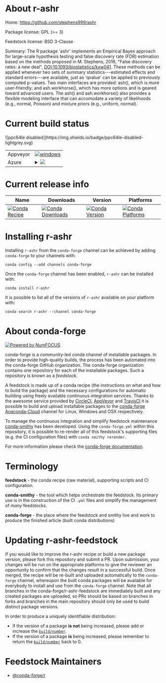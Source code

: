 About r-ashr
============

Home: https://github.com/stephens999/ashr

Package license: GPL (>= 3)

Feedstock license: BSD 3-Clause

Summary: The R package 'ashr' implements an Empirical Bayes approach for large-scale hypothesis testing and false discovery rate (FDR) estimation based on the methods proposed in M. Stephens, 2016, "False discovery rates: a new deal", <DOI:10.1093/biostatistics/kxw041>. These methods can be applied whenever two sets of summary statistics---estimated effects and standard errors---are available, just as 'qvalue' can be applied to previously computed p-values. Two main interfaces are provided: ash(), which is more user-friendly; and ash.workhorse(), which has more options and is geared toward advanced users. The ash() and ash.workhorse() also provides a flexible modeling interface that can accomodate a variety of likelihoods (e.g., normal, Poisson) and mixture priors (e.g., uniform, normal).



Current build status
====================


<table><tr>
    <td>Appveyor</td>
    <td>
      <a href="https://ci.appveyor.com/project/conda-forge/r-ashr-feedstock/branch/master">
        <img alt="windows" src="https://img.shields.io/appveyor/ci/conda-forge/r-ashr-feedstock/master.svg?label=Windows">
      </a>
    </td>
  </tr>
    
  <tr>
    <td>Azure</td>
    <td>
      <details>
        <summary>
          <a href="https://dev.azure.com/conda-forge/feedstock-builds/_build/latest?definitionId=3331&branchName=master">
            <img src="https://dev.azure.com/conda-forge/feedstock-builds/_apis/build/status/r-ashr-feedstock?branchName=master">
          </a>
        </summary>
        <table>
          <thead><tr><th>Variant</th><th>Status</th></tr></thead>
          <tbody><tr>
              <td>linux_target_platformlinux-64</td>
              <td>
                <a href="https://dev.azure.com/conda-forge/feedstock-builds/_build/latest?definitionId=3331&branchName=master">
                  <img src="https://dev.azure.com/conda-forge/feedstock-builds/_apis/build/status/r-ashr-feedstock?branchName=master&jobName=linux&configuration=linux_target_platformlinux-64" alt="variant">
                </a>
              </td>
            </tr><tr>
              <td>osx_target_platformosx-64</td>
              <td>
                <a href="https://dev.azure.com/conda-forge/feedstock-builds/_build/latest?definitionId=3331&branchName=master">
                  <img src="https://dev.azure.com/conda-forge/feedstock-builds/_apis/build/status/r-ashr-feedstock?branchName=master&jobName=osx&configuration=osx_target_platformosx-64" alt="variant">
                </a>
              </td>
            </tr><tr>
              <td>win_target_platformwin-64</td>
              <td>
                <a href="https://dev.azure.com/conda-forge/feedstock-builds/_build/latest?definitionId=3331&branchName=master">
                  <img src="https://dev.azure.com/conda-forge/feedstock-builds/_apis/build/status/r-ashr-feedstock?branchName=master&jobName=win&configuration=win_target_platformwin-64" alt="variant">
                </a>
              </td>
            </tr>
          </tbody>
        </table>
      </details>
    </td>
  </tr>
![ppc64le disabled](https://img.shields.io/badge/ppc64le-disabled-lightgrey.svg)
</table>

Current release info
====================

| Name | Downloads | Version | Platforms |
| --- | --- | --- | --- |
| [![Conda Recipe](https://img.shields.io/badge/recipe-r--ashr-green.svg)](https://anaconda.org/conda-forge/r-ashr) | [![Conda Downloads](https://img.shields.io/conda/dn/conda-forge/r-ashr.svg)](https://anaconda.org/conda-forge/r-ashr) | [![Conda Version](https://img.shields.io/conda/vn/conda-forge/r-ashr.svg)](https://anaconda.org/conda-forge/r-ashr) | [![Conda Platforms](https://img.shields.io/conda/pn/conda-forge/r-ashr.svg)](https://anaconda.org/conda-forge/r-ashr) |

Installing r-ashr
=================

Installing `r-ashr` from the `conda-forge` channel can be achieved by adding `conda-forge` to your channels with:

```
conda config --add channels conda-forge
```

Once the `conda-forge` channel has been enabled, `r-ashr` can be installed with:

```
conda install r-ashr
```

It is possible to list all of the versions of `r-ashr` available on your platform with:

```
conda search r-ashr --channel conda-forge
```


About conda-forge
=================

[![Powered by NumFOCUS](https://img.shields.io/badge/powered%20by-NumFOCUS-orange.svg?style=flat&colorA=E1523D&colorB=007D8A)](http://numfocus.org)

conda-forge is a community-led conda channel of installable packages.
In order to provide high-quality builds, the process has been automated into the
conda-forge GitHub organization. The conda-forge organization contains one repository
for each of the installable packages. Such a repository is known as a *feedstock*.

A feedstock is made up of a conda recipe (the instructions on what and how to build
the package) and the necessary configurations for automatic building using freely
available continuous integration services. Thanks to the awesome service provided by
[CircleCI](https://circleci.com/), [AppVeyor](https://www.appveyor.com/)
and [TravisCI](https://travis-ci.org/) it is possible to build and upload installable
packages to the [conda-forge](https://anaconda.org/conda-forge)
[Anaconda-Cloud](https://anaconda.org/) channel for Linux, Windows and OSX respectively.

To manage the continuous integration and simplify feedstock maintenance
[conda-smithy](https://github.com/conda-forge/conda-smithy) has been developed.
Using the ``conda-forge.yml`` within this repository, it is possible to re-render all of
this feedstock's supporting files (e.g. the CI configuration files) with ``conda smithy rerender``.

For more information please check the [conda-forge documentation](https://conda-forge.org/docs/).

Terminology
===========

**feedstock** - the conda recipe (raw material), supporting scripts and CI configuration.

**conda-smithy** - the tool which helps orchestrate the feedstock.
                   Its primary use is in the construction of the CI ``.yml`` files
                   and simplify the management of *many* feedstocks.

**conda-forge** - the place where the feedstock and smithy live and work to
                  produce the finished article (built conda distributions)


Updating r-ashr-feedstock
=========================

If you would like to improve the r-ashr recipe or build a new
package version, please fork this repository and submit a PR. Upon submission,
your changes will be run on the appropriate platforms to give the reviewer an
opportunity to confirm that the changes result in a successful build. Once
merged, the recipe will be re-built and uploaded automatically to the
`conda-forge` channel, whereupon the built conda packages will be available for
everybody to install and use from the `conda-forge` channel.
Note that all branches in the conda-forge/r-ashr-feedstock are
immediately built and any created packages are uploaded, so PRs should be based
on branches in forks and branches in the main repository should only be used to
build distinct package versions.

In order to produce a uniquely identifiable distribution:
 * If the version of a package **is not** being increased, please add or increase
   the [``build/number``](https://conda.io/docs/user-guide/tasks/build-packages/define-metadata.html#build-number-and-string).
 * If the version of a package **is** being increased, please remember to return
   the [``build/number``](https://conda.io/docs/user-guide/tasks/build-packages/define-metadata.html#build-number-and-string)
   back to 0.

Feedstock Maintainers
=====================

* [@conda-forge/r](https://github.com/conda-forge/r/)

